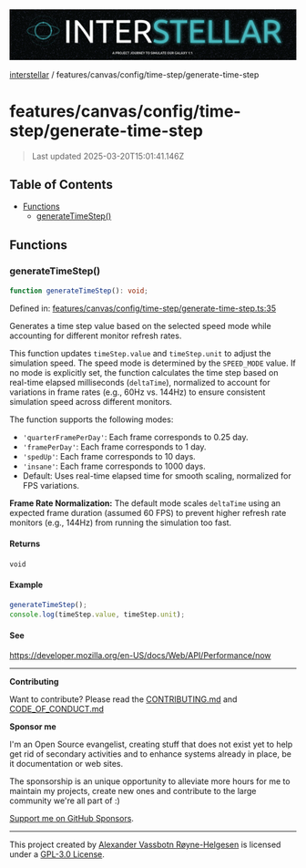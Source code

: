 <div><img alt="SPECCER logo" src="https://raw.githubusercontent.com/phun-ky/interstellar/main/public/interstellar-header.png" style="max-height:120px;"/></div>

[interstellar](../../../../README.md) /
features/canvas/config/time-step/generate-time-step

# features/canvas/config/time-step/generate-time-step

> Last updated 2025-03-20T15:01:41.146Z

## Table of Contents

- [Functions](#functions)
  - [generateTimeStep()](#generatetimestep)

## Functions

### generateTimeStep()

```ts
function generateTimeStep(): void;
```

Defined in:
[features/canvas/config/time-step/generate-time-step.ts:35](https://github.com/phun-ky/interstellar/blob/main/src/features/canvas/config/time-step/generate-time-step.ts#L35)

Generates a time step value based on the selected speed mode while accounting
for different monitor refresh rates.

This function updates `timeStep.value` and `timeStep.unit` to adjust the
simulation speed. The speed mode is determined by the `SPEED_MODE` value. If no
mode is explicitly set, the function calculates the time step based on real-time
elapsed milliseconds (`deltaTime`), normalized to account for variations in
frame rates (e.g., 60Hz vs. 144Hz) to ensure consistent simulation speed across
different monitors.

The function supports the following modes:

- `'quarterFramePerDay'`: Each frame corresponds to 0.25 day.
- `'framePerDay'`: Each frame corresponds to 1 day.
- `'spedUp'`: Each frame corresponds to 10 days.
- `'insane'`: Each frame corresponds to 1000 days.
- Default: Uses real-time elapsed time for smooth scaling, normalized for FPS
  variations.

**Frame Rate Normalization:** The default mode scales `deltaTime` using an
expected frame duration (assumed 60 FPS) to prevent higher refresh rate monitors
(e.g., 144Hz) from running the simulation too fast.

#### Returns

`void`

#### Example

```ts
generateTimeStep();
console.log(timeStep.value, timeStep.unit);
```

#### See

<https://developer.mozilla.org/en-US/docs/Web/API/Performance/now>

---

**Contributing**

Want to contribute? Please read the
[CONTRIBUTING.md](https://github.com/phun-ky/interstellar/blob/main/CONTRIBUTING.md)
and
[CODE_OF_CONDUCT.md](https://github.com/phun-ky/interstellar/blob/main/CODE_OF_CONDUCT.md)

**Sponsor me**

I'm an Open Source evangelist, creating stuff that does not exist yet to help
get rid of secondary activities and to enhance systems already in place, be it
documentation or web sites.

The sponsorship is an unique opportunity to alleviate more hours for me to
maintain my projects, create new ones and contribute to the large community
we're all part of :)

[Support me on GitHub Sponsors](https://github.com/sponsors/phun-ky).

---

This project created by [Alexander Vassbotn Røyne-Helgesen](http://phun-ky.net)
is licensed under a
[GPL-3.0 License](https://choosealicense.com/licenses/gpl-3.0/).
